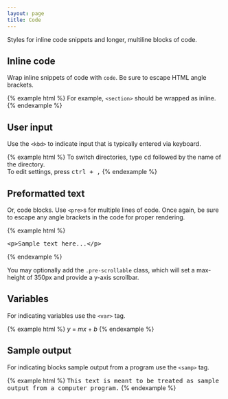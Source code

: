 ```yaml
---
layout: page
title: Code
---
```


Styles for inline code snippets and longer, multiline blocks of code.

## Inline code

Wrap inline snippets of code with `code`. Be sure to escape HTML angle brackets.

{% example html %}
For example, <code>&lt;section&gt;</code> should be wrapped as inline.
{% endexample %}

## User input

Use the `<kbd>` to indicate input that is typically entered via keyboard.

{% example html %}
To switch directories, type <kbd>cd</kbd> followed by the name of the directory.<br>
To edit settings, press <kbd><kbd>ctrl</kbd> + <kbd>,</kbd></kbd>
{% endexample %}

## Preformatted text

Or, code blocks. Use `<pre>`s for multiple lines of code. Once again, be sure to escape any angle brackets in the code for proper rendering.

{% example html %}
<pre>&lt;p&gt;Sample text here...&lt;/p&gt;</pre>
{% endexample %}

You may optionally add the `.pre-scrollable` class, which will set a max-height of 350px and provide a y-axis scrollbar.

## Variables

For indicating variables use the `<var>` tag.

{% example html %}
<var>y</var> = <var>m</var><var>x</var> + <var>b</var>
{% endexample %}

## Sample output

For indicating blocks sample output from a program use the `<samp>` tag.

{% example html %}
<samp>This text is meant to be treated as sample output from a computer program.</samp>
{% endexample %}
